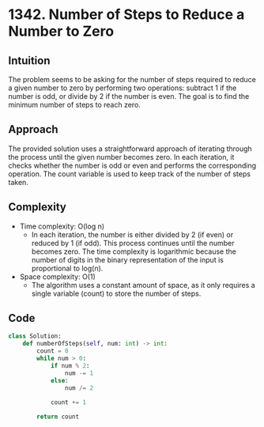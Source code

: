 # 1342. Number of Steps to Reduce a Number to Zero

## Intuition
The problem seems to be asking for the number of steps required to reduce a given number to zero by performing two operations: subtract 1 if the number is odd, or divide by 2 if the number is even. The goal is to find the minimum number of steps to reach zero.

## Approach
The provided solution uses a straightforward approach of iterating through the process until the given number becomes zero. In each iteration, it checks whether the number is odd or even and performs the corresponding operation. The count variable is used to keep track of the number of steps taken.

## Complexity
- Time complexity: O(log n)
  - In each iteration, the number is either divided by 2 (if even) or reduced by 1 (if odd). This process continues until the number becomes zero. The time complexity is logarithmic because the number of digits in the binary representation of the input is proportional to log(n).
- Space complexity: O(1)
  - The algorithm uses a constant amount of space, as it only requires a single variable (count) to store the number of steps.

## Code
```python
class Solution:
    def numberOfSteps(self, num: int) -> int:
        count = 0
        while num > 0:
            if num % 2:
                num -= 1
            else:
                num /= 2
            
            count += 1

        return count

